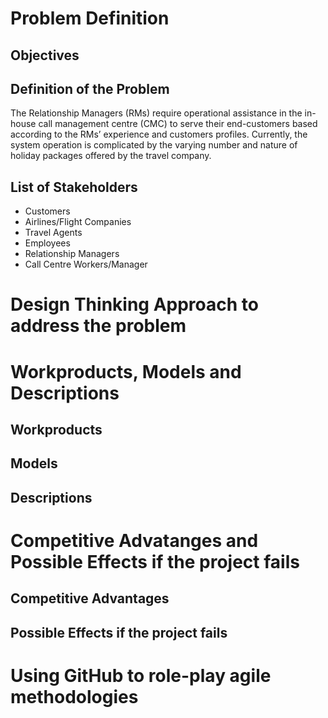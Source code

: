 # Problem Definition

## Objectives

## Definition of the Problem
The Relationship Managers (RMs) require operational assistance in the in-house call management centre (CMC) to serve their end-customers based according to the RMs’ experience and customers profiles. Currently, the system operation is complicated by the varying number and nature of holiday packages offered by the travel company.
## List of Stakeholders
* Customers
* Airlines/Flight Companies
* Travel Agents
* Employees
* Relationship Managers
* Call Centre Workers/Manager

# Design Thinking Approach to address the problem

# Workproducts, Models and Descriptions

## Workproducts

## Models

## Descriptions

# Competitive Advatanges and Possible Effects if the project fails

## Competitive Advantages

## Possible Effects if the project fails

# Using GitHub to role-play agile methodologies
